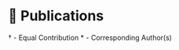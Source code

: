 # 📝 Publications 


† - Equal Contribution   * - Corresponding Author(s)

<!-- <div class='paper-box'><div class='paper-box-image'><div><div class="badge">TVCG</div><img src='images/publication/NFTracer.jpg' alt="sym" width="100%"></div></div>
<div class='paper-box-text' markdown="1">

**NFTracer: Tracing NFT Impact Dynamics In Transaction-Flow Substitutive Systems With Visual Analytics**

Yifan Cao, **<u>Qing Shi</u>**, Lue Shen, Kani Chen, Yang Wang, Wei Zeng*, Huamin Qu

*IEEE Transactions on Visualization and Computer Graphics*, 2024, Accepted.

[[Paper](../../assets/file/NFTracer_Tracing_NFT_Impact_Dynamics_in_Transaction-flow_Substitutive_Systems_with_Visual_Analytics.pdf)] [<a href="https://ieeexplore.ieee.org/document/10534787">Link</a>] [[Arxiv](https://arxiv.org/abs/2409.15754)] [[Demo](https://www.youtube.com/watch?v=kIRXr-9tHHg)]

</div>
</div>


<div class='paper-box'><div class='paper-box-image'><div><div class="badge">CGF</div><img src='images/publication/ebpvis.png' alt="sym" width="100%"></div></div>
<div class='paper-box-text' markdown="1">

**EBPVis: Visual Analytics of Economic Behavior Patterns in a Virtual Experimental Environment**

Yuhua Liu, Yuming Ma, **<u>Qing Shi</u>**, Jin Wen, Wanjun Zheng, Xuanwu Yue, Ye Hang, Wei Chen, Yuwei Meng, Zhiguang Zhou*

*Computer Graphics Forum*, 2024, Accepted.

[[Paper](../../assets/file/Computer%20Graphics%20Forum%20-%202024%20-%20Liu%20-%20EBPVis%20%20Visual%20Analytics%20of%20Economic%20Behavior%20Patterns%20in%20a%20Virtual%20Experimental.pdf)] [[Link](https://onlinelibrary.wiley.com/doi/10.1111/cgf.15200?af=R)]
</div>
</div>


<div class='paper-box'><div class='paper-box-image'><div><div class="badge">VIS</div><img src='images/publication/timetuner.png' alt="sym" width="100%"></div></div>
<div class='paper-box-text' markdown="1">

**TimeTuner: Diagnosing Time Representations for Time-Series Forecasting with Counterfactual Explanations**

Jianing Hao, **<u>Qing Shi</u>**, Yilin Ye, Wei Zeng*

*IEEE Transactions on Visualization and Computer Graphics (Proc. IEEE VIS 2023)*, 2024.

[[Paper](../../assets/file/TimeTuner_Diagnosing_Time_Representations_for_Time-Series_Forecasting_with_Counterfactual_Explanations.pdf)] [[Link](https://ieeexplore.ieee.org/abstract/document/10297593)] [[Website](https://hkust-cival.com/projects/timetuner/)] [[Preview](https://www.youtube.com/watch?v=eCNQTStE0l0)] [[Oral](https://www.youtube.com/watch?v=ofNNirHeJeE)] [[Slide](../../assets/file/Vis%202023%20Oral%20Presentation%20Slides.pdf)] [[Arxiv](https://arxiv.org/abs/2307.09916)] [[Code](https://github.com/CatherineHao/TimeTuner)]

</div>
</div>

<div class='paper-box'><div class='paper-box-image'><div><div class="badge">TITS</div><img src='images/publication/metrobux.png' alt="sym" width="100%"></div></div>
<div class='paper-box-text' markdown="1">

**MetroBUX: A Topology-based Visual Analytics for Bus Operational Uncertainty EXploration**

Shishi Xiao&#8224;, **<u>Qing Shi</u>**&#8224;, Lingdan Shao, Bo Du, Yang Wang, Qiaomu Shen, Wei Zeng*

*IEEE Transactions on Intelligent Transportation Systems*, 2024, Accepted.

[[Paper](../../assets/file/MetroBUX_A_Topology-Based_Visual_Analytics_for_Bus_Operational_Uncertainty_EXploration.pdf)] [[Link](https://ieeexplore.ieee.org/document/10379518)]

</div>
</div> -->

<!-- <div class='paper-box'><div class='paper-box-image'><div><div class="badge">VINCI</div><img src='images/publication/vinci_cover.png' alt="sym" width="100%"></div></div>
<div class='paper-box-text' markdown="1">

**Does Where You are Matter? A Visual Analytics System for COVID-19 Transmission Based on Social Hierarchical Perspective**

Jianing Hao, Xibin Jiang, **<u>Qing Shi</u>**, Wei Zeng*

*Proceedings of the 16th International Symposium on Visual Information Communication and Interaction (VINCI 2023)*, 2024.

</div>
</div> -->

<!-- <div class='paper-box'><div class='paper-box-image'><div><div class="badge">J. CAD&CG</div><img src='images/publication/EcoVis.jpeg' alt="sym" width="100%"></div></div>
<div class='paper-box-text' markdown="1">

**Visual Analysis of Economic Decision-Making and Wealth Change under Simulated Situation**

Liu Yuhua, **<u>Shi Qing</u>**, Zheng Fengling, Xie Wanying, Han Shuhuan, Zhou Zhiguang*

*Journal of Computer-Aided Design & Computer Graphics*, 2021 (Chinese).

[[Paper](../../assets/file/模拟情境下经济决策及财富关联可视分析_刘玉华.pdf)] [[Link](https://www.jcad.cn/en/article/doi/10.3724/SP.J.1089.2021.18645)]

</div>
</div> -->

<!-- <div class='paper-box'><div class='paper-box-image'><div><div class="badge">FBN</div><img src='images/publication/tdcs.jpeg' alt="sym" width="100%"></div></div>
<div class='paper-box-text' markdown="1">

**Modulating the Activity of the VMPFC With tDCS Alters the Social Framing Effect**

Yuyou Chen, Xinbo Lu, Ping Yu, Lulu Zeng, Hang Ye, **<u>Qing Shi</u>**, Wenmin Guo*

*Frontiers in Behavioral Neuroscience*, 2021.

</div>
</div> -->

<!-- - [Does Where You are Matter? A Visual Analytics System for COVID-19 Transmission Based on Social Hierarchical Perspective](https://dl.acm.org/doi/10.1145/3615522.3615528), Jianing Hao, Xibin Jiang, **<u>Qing Shi</u>**, Wei Zeng\*, *Proceedings of the 16th International Symposium on Visual Information Communication and Interaction (VINCI 2023)*, 2024.
- [Modulating the Activity of the VMPFC With tDCS Alters the Social Framing Effect](https://www.ncbi.nlm.nih.gov/pmc/articles/PMC8426551/), Yuyou Chen, Xinbo Lu, Ping Yu, Lulu Zeng, Hang Ye, **<u>Qing Shi</u>**, Wenmin Guo\*, *Frontiers in Behavioral Neuroscience*, 2021. -->
